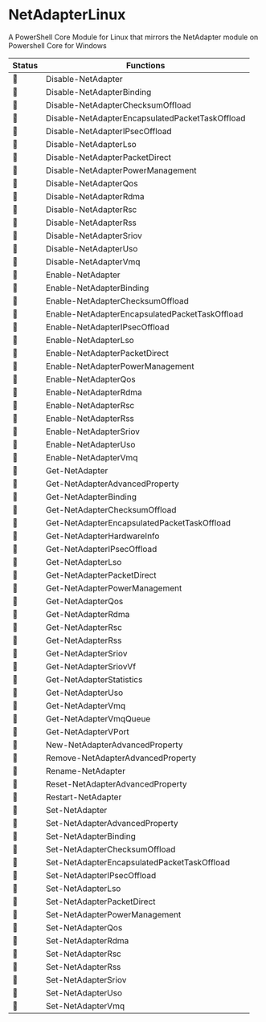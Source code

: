 # NetAdapterLinux
A PowerShell Core Module for Linux that mirrors the NetAdapter module on Powershell Core for Windows

| Status | Functions |
| --- | --- |
| 🔳 | Disable-NetAdapter |
| 🔳 | Disable-NetAdapterBinding
| 🔳 | Disable-NetAdapterChecksumOffload
| 🔳 | Disable-NetAdapterEncapsulatedPacketTaskOffload
| 🔳 | Disable-NetAdapterIPsecOffload
| 🔳 | Disable-NetAdapterLso
| 🔳 | Disable-NetAdapterPacketDirect
| 🔳 | Disable-NetAdapterPowerManagement
| 🔳 | Disable-NetAdapterQos
| 🔳 | Disable-NetAdapterRdma
| 🔳 | Disable-NetAdapterRsc
| 🔳 | Disable-NetAdapterRss
| 🔳 | Disable-NetAdapterSriov
| 🔳 | Disable-NetAdapterUso
| 🔳 | Disable-NetAdapterVmq
| 🔳 | Enable-NetAdapter
| 🔳 | Enable-NetAdapterBinding
| 🔳 | Enable-NetAdapterChecksumOffload
| 🔳 | Enable-NetAdapterEncapsulatedPacketTaskOffload
| 🔳 | Enable-NetAdapterIPsecOffload
| 🔳 | Enable-NetAdapterLso
| 🔳 | Enable-NetAdapterPacketDirect
| 🔳 | Enable-NetAdapterPowerManagement
| 🔳 | Enable-NetAdapterQos
| 🔳 | Enable-NetAdapterRdma
| 🔳 | Enable-NetAdapterRsc
| 🔳 | Enable-NetAdapterRss
| 🔳 | Enable-NetAdapterSriov
| 🔳 | Enable-NetAdapterUso
| 🔳 | Enable-NetAdapterVmq
| 🔄 | Get-NetAdapter
| 🔳 | Get-NetAdapterAdvancedProperty
| 🔳 | Get-NetAdapterBinding
| 🔳 | Get-NetAdapterChecksumOffload
| 🔳 | Get-NetAdapterEncapsulatedPacketTaskOffload
| 🔳 | Get-NetAdapterHardwareInfo
| 🔳 | Get-NetAdapterIPsecOffload
| 🔳 | Get-NetAdapterLso
| 🔳 | Get-NetAdapterPacketDirect
| 🔳 | Get-NetAdapterPowerManagement
| 🔳 | Get-NetAdapterQos
| 🔳 | Get-NetAdapterRdma
| 🔳 | Get-NetAdapterRsc
| 🔳 | Get-NetAdapterRss
| 🔳 | Get-NetAdapterSriov
| 🔳 | Get-NetAdapterSriovVf
| 🔳 | Get-NetAdapterStatistics
| 🔳 | Get-NetAdapterUso
| 🔳 | Get-NetAdapterVmq
| 🔳 | Get-NetAdapterVmqQueue
| 🔳 | Get-NetAdapterVPort
| 🔳 | New-NetAdapterAdvancedProperty
| 🔳 | Remove-NetAdapterAdvancedProperty
| 🔳 | Rename-NetAdapter
| 🔳 | Reset-NetAdapterAdvancedProperty
| 🔳 | Restart-NetAdapter
| 🔳 | Set-NetAdapter
| 🔳 | Set-NetAdapterAdvancedProperty
| 🔳 | Set-NetAdapterBinding
| 🔳 | Set-NetAdapterChecksumOffload
| 🔳 | Set-NetAdapterEncapsulatedPacketTaskOffload
| 🔳 | Set-NetAdapterIPsecOffload
| 🔳 | Set-NetAdapterLso
| 🔳 | Set-NetAdapterPacketDirect
| 🔳 | Set-NetAdapterPowerManagement
| 🔳 | Set-NetAdapterQos
| 🔳 | Set-NetAdapterRdma
| 🔳 | Set-NetAdapterRsc
| 🔳 | Set-NetAdapterRss
| 🔳 | Set-NetAdapterSriov
| 🔳 | Set-NetAdapterUso
| 🔳 | Set-NetAdapterVmq
